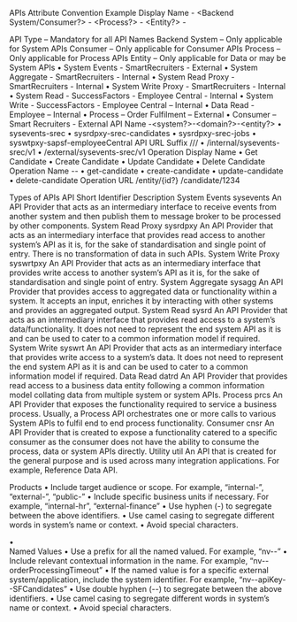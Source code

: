 APIs
Attribute	Convention	Example
Display Name	<API Type> - <Backend System/Consumer?> - <Process?> - <Entity?> - <Internet Facing or Not>

API Type – Mandatory for all API Names
Backend System – Only applicable for System APIs
Consumer – Only applicable for Consumer APIs
Process – Only applicable for Process APIs
Entity – Only applicable for Data or may be System APIs	•	System Events - SmartRecruiters - External
•	System Aggregate - SmartRecruiters - Internal
•	System Read Proxy - SmartRecruiters - Internal
•	System Write Proxy - SmartRecruiters - Internal
•	System Read - SuccessFactors - Employee Central - Internal
•	System Write - SuccessFactors - Employee Central – Internal
•	Data Read - Employee – Internal
•	Process – Order Fulfilment – External
•	Consumer – Smart Recruiters - External
API Name	<apiType>-<system?>-<domain?>-<entity?>	•	sysevents-srec
•	sysrdpxy-srec-candidates
•	sysrdpxy-srec-jobs
•	syswtpxy-sapsf-employeeCentral
API URL Suffix	/<Internet Facing or Not>/<API Name>/<version>	•	/internal/sysevents-srec/v1
•	/external/sysevents-srec/v1
Operation Display Name	<Relevant Verb> <Entity> <Relevant Context>	•	Get Candidate
•	Create Candidate
•	Update Candidate
•	Delete Candidate
Operation Name	<relevantVerb>-<entity>-<relevantContext>	•	get-candidate
•	create-candidate
•	update-candidate
•	delete-candidate
Operation URL	/entity/{id?}	/candidate/1234

Types of APIs
API	Short Identifier	Description
System Events	sysevents	An API Provider that acts as an intermediary interface to receive events from another system and then publish them to message broker to be processed by other components.
System Read Proxy	sysrdpxy	An API Provider that acts as an intermediary interface that provides read access to another system’s API as it is, for the sake of standardisation and single point of entry. There is no transformation of data in such APIs.
System Write Proxy	syswrtpxy	An API Provider that acts as an intermediary interface that provides write access to another system’s API as it is, for the sake of standardisation and single point of entry.
System Aggregate	sysagg	An API Provider that provides access to aggregated data or functionality within a system. It accepts an input, enriches it by interacting with other systems and provides an aggregated output.
System Read	sysrd	An API Provider that acts as an intermediary interface that provides read access to a system’s data/functionality. It does not need to represent the end system API as it is and can be used to cater to a common information model if required.
System Write	syswrt	An API Provider that acts as an intermediary interface that provides write access to a system’s data. It does not need to represent the end system API as it is and can be used to cater to a common information model if required.
Data Read	datrd	An API Provider that provides read access to a business data entity following a common information model collating data from multiple system or system APIs.
Process	prcs	An API Provider that exposes the functionality required to service a business process. Usually, a Process API orchestrates one or more calls to various System APIs to fulfil end to end process functionality.
Consumer	cnsr	An API Provider that is created to expose a functionality catered to a specific consumer as the consumer does not have the ability to consume the process, data or system APIs directly.
Utility	util	An API that is created for the general purpose and is used across many integration applications.  For example, Reference Data API.


Products
•	Include target audience or scope.
For example, “internal-”, “external-”, “public-”
•	Include specific business units if necessary.
For example, “internal-hr”, “external-finance”
•	Use hyphen (-) to segregate between the above identifiers.
•	Use camel casing to segregate different words in system’s name or context.
•	Avoid special characters.


•	
Named Values
•	Use a prefix for all the named valued.
For example, “nv--”
•	Include relevant contextual information in the name.
For example, “nv--orderProcessingTimeout”
•	If the named value is for a specific external system/application, include the system identifier.
For example, “nv--apiKey--SFCandidates”
•	Use double hyphen (--) to segregate between the above identifiers.
•	Use camel casing to segregate different words in system’s name or context.
•	Avoid special characters.
